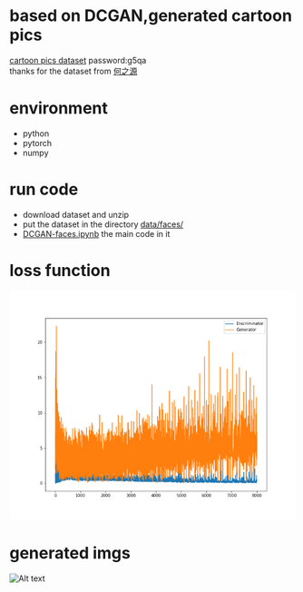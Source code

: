 # based on DCGAN,generated cartoon pics

[cartoon pics dataset](https://pan.baidu.com/share/link?shareid=4213798357&uk=706870674) password:g5qa  
thanks for the dataset from [何之源](https://www.zhihu.com/people/he-zhi-yuan-16/activities)

# environment
- python
- pytorch
- numpy

# run code
- download dataset and unzip
- put the dataset in the directory [data/faces/](data/faces) 
- [DCGAN-faces.ipynb](DCGAN-faces.ipynb) the main code in it

# loss function
 ![Alt text](Loss.png)

# generated imgs
 ![Alt text](data/fake_images/samples.gif)
